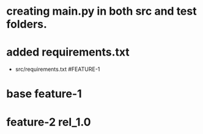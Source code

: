 # creating main.py in both src and test folders.

# added requirements.txt 
* src/requirements.txt
#FEATURE-1
# base feature-1
# feature-2 rel_1.0
